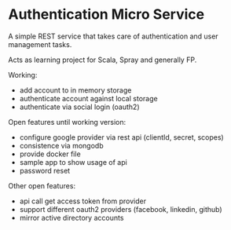 # Authentication Micro Service

A simple REST service that takes care of authentication and user management tasks.

Acts as learning project for Scala, Spray and generally FP.

Working:
* add account to in memory storage
* authenticate account against local storage
* authenticate via social login (oauth2)


Open features until working version:
* configure google provider via rest api (clientId, secret, scopes)
* consistence via mongodb
* provide docker file
* sample app to show usage of api
* password reset

Other open features:
* api call get access token from provider
* support different oauth2 providers (facebook, linkedin, github)
* mirror active directory accounts
